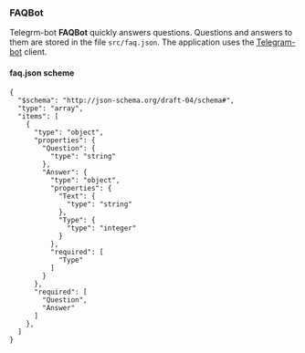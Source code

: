 ### FAQBot

Telegrm-bot **FAQBot** quickly answers questions. 
Questions and answers to them are stored in the file `src/faq.json`.
The application uses the [Telegram-bot](https://github.com/TelegramBots) client.

#### faq.json scheme
```
{
  "$schema": "http://json-schema.org/draft-04/schema#",
  "type": "array",
  "items": [
    {
      "type": "object",
      "properties": {
        "Question": {
          "type": "string"
        },
        "Answer": {
          "type": "object",
          "properties": {
            "Text": {
              "type": "string"
            },
            "Type": {
              "type": "integer"
            }
          },
          "required": [
            "Type"
          ]
        }
      },
      "required": [
        "Question",
        "Answer"
      ]
    },
  ]
}
```
